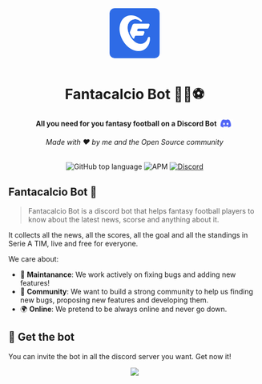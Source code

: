 <style>
    .logo {
        border-radius: 10px;
        width: 100px;
        margin-bottom: 10px;
    }

    .discord {
        height: 17px;
        position: relative;
        top: 3px;
    }
</style>

<div align="center">
    <img src="fantacalcio.png" class="logo"/>
    <h1>Fantacalcio Bot 🧙🤖⚽</h1>
    <strong>All you need for you fantasy football on a Discord Bot <img src="discord.png" class='discord' /></strong>
    <h6>Made with ❤️ by me and the Open Source community</h6>
</div> 

<p align='center'>
    <img alt="GitHub top language" src="https://img.shields.io/github/languages/top/pygera/fantacalcio-bot?logo=python">
    <img alt="APM" src="https://img.shields.io/apm/l/vim-mode" />
    <a href='https://discord.gg/rAvy7f5k9W'>
        <img alt="Discord" src="https://img.shields.io/discord/886727465026854912?color=%235865F2&label=Server&logo=discord">
    </a>
</p>

 
## Fantacalcio Bot 🤖
> Fantacalcio Bot is a  discord bot that helps fantasy football players to know about the latest news, scorse and anything about it.

It collects all the news, all the scores, all the goal and all the standings in Serie A TIM, live and free for everyone.

We care about:
- 🔧 **Maintanance**: We work actively on fixing bugs and adding new features!
- 👥 **Community**: We want to build a strong community to help us finding new bugs, proposing new features and developing them.
- 🌍 **Online**: We pretend to be always online and never go down.

## 📌 Get the bot
You can invite the bot in all the discord server you want. Get now it!
<p align='center'>
    <a href='https://discord.com/oauth2/authorize?client_id=883501118863323216&permissions=277025745920&scope=bot%20applications.commands'>
        <img src='https://img.shields.io/badge/-Add%20To%20Your%20Server-%235865F2?logo=discord&logoColor=white'>
    </a>
</p>
